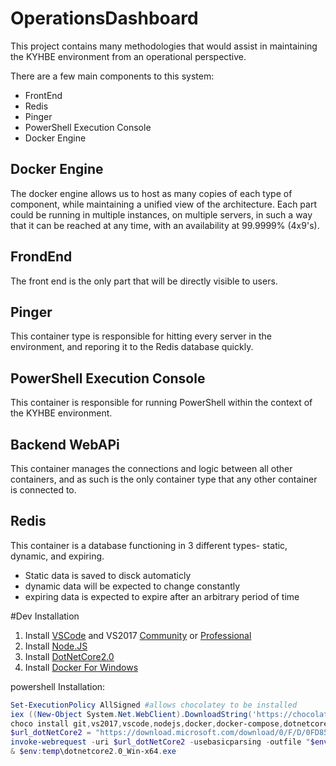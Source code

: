 # OperationsDashboard
This project contains many methodologies that would assist in maintaining the KYHBE environment from an operational perspective.


There are a few main components to this system:
 - FrontEnd
 - Redis
 - Pinger
 - PowerShell Execution Console
 - Docker Engine




## Docker Engine
The docker engine allows us to host as many copies of each type of component, while maintaining a unified view of the architecture.
Each part could be running in multiple instances, on multiple servers, in such a way that it can be reached at any time, with an availability at 99.9999% (4x9's).

## FrondEnd
The front end is the only part that will be directly visible to users.

## Pinger
This container type is responsible for hitting every server in the environment, and reporing it to the Redis database quickly.

## PowerShell Execution Console
This container is responsible for running PowerShell within the context of the KYHBE environment.

## Backend WebAPi
This container manages the connections and logic between all other containers, and as such is the only container type that any other container is connected to.

## Redis
This container is a database functioning in 3 different types- static, dynamic, and expiring.
 - Static data is saved to disck automaticly
 - dynamic data will be expected to change constantly
 - expiring data is expected to expire after an arbitrary period of time


#Dev Installation
1. Install [VSCode](https://go.microsoft.com/fwlink/?Linkid=852157) and VS2017 [Community](https://www.visualstudio.com/thank-you-downloading-visual-studio/?sku=Community&rel=15#) or [Professional](https://www.visualstudio.com/thank-you-downloading-visual-studio/?sku=Professional&rel=15)
2. Install [Node.JS](https://nodejs.org/dist/v6.11.3/node-v6.11.3-x64.msi)
3. Install [DotNetCore2.0](https://download.microsoft.com/download/0/F/D/0FD852A4-7EA1-4E2A-983A-0484AC19B92C/dotnet-sdk-2.0.0-win-x64.exe)
4. Install [Docker For Windows](https://download.docker.com/win/edge/Docker%20for%20Windows%20Installer.exe)

powershell Installation:
~~~~ powershell
Set-ExecutionPolicy AllSigned #allows chocolatey to be installed
iex ((New-Object System.Net.WebClient).DownloadString('https://chocolatey.org/install.ps1')) #installs chocolatey
choco install git,vs2017,vscode,nodejs,docker,docker-compose,dotnetcore -y #install a few apps
$url_dotNetCore2 = "https://download.microsoft.com/download/0/F/D/0FD852A4-7EA1-4E2A-983A-0484AC19B92C/dotnet-sdk-2.0.0-win-x64.exe"
invoke-webrequest -uri $url_dotNetCore2 -usebasicparsing -outfile "$env:temp\dotnetcore2.0_Win-x64.exe"
& $env:temp\dotnetcore2.0_Win-x64.exe
~~~~ 
